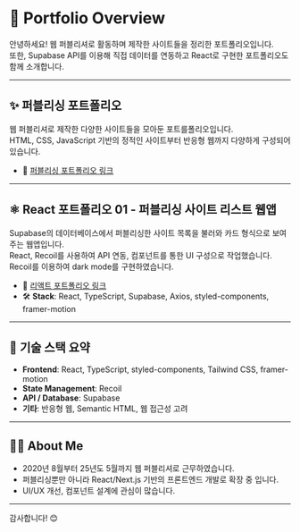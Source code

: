 # 📁 Portfolio Overview

안녕하세요! 웹 퍼블리셔로 활동하며 제작한 사이트들을 정리한 포트폴리오입니다.  
또한, Supabase API를 이용해 직접 데이터를 연동하고 React로 구현한 포트폴리오도 함께 소개합니다.

---

## ✨ 퍼블리싱 포트폴리오

웹 퍼블리셔로 제작한 다양한 사이트들을 모아둔 포트를폴리오입니다.  
HTML, CSS, JavaScript 기반의 정적인 사이트부터 반응형 웹까지 다양하게 구성되어 있습니다.

- 🔗 [퍼블리싱 포트폴리오 링크](https://portfolio-publisher.vercel.app/)  

---

## ⚛️ React 포트폴리오 01 - 퍼블리싱 사이트 리스트 웹앱

Supabase의 데이터베이스에서 퍼블리싱한 사이트 목록을 불러와 카드 형식으로 보여주는 웹앱입니다.  
React, Recoil를 사용하여 API 연동, 컴포넌트를 통한 UI 구성으로 작업했습니다.  
Recoil를 이용하여 dark mode를 구현하였습니다.

- 🔗 [리액트 포트폴리오 링크](https://portfolio-goodaseuls-projects.vercel.app/)  
- 🛠 **Stack**: React, TypeScript, Supabase, Axios, styled-components, framer-motion

---

## 📌 기술 스택 요약

- **Frontend**: React, TypeScript, styled-components, Tailwind CSS, framer-motion
- **State Management**: Recoil  
- **API / Database**: Supabase  
- **기타**: 반응형 웹, Semantic HTML, 웹 접근성 고려

---

## 🙋‍♀️ About Me

- 2020년 8월부터 25년도 5월까지 웹 퍼블리셔로 근무하였습니다. 
- 퍼블리싱뿐만 아니라 React/Next.js 기반의 프론트엔드 개발로 확장 중 입니다.
- UI/UX 개선, 컴포넌트 설계에 관심이 많습니다.

---

감사합니다! 😊
